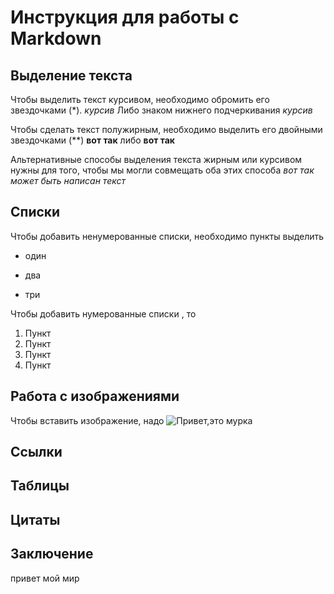 # Инструкция для работы с  Markdown

## Выделение текста 
Чтобы выделить текст курсивом, необходимо обромить его звездочками (*). *курсив*
Либо знаком нижнего подчеркивания _курсив_


Чтобы сделать текст полужирным, необходимо выделить его двойными звездочками (**)
**вот так**
 либо __вот так__ 

Альтернативные способы выделения текста жирным или курсивом нужны для того, чтобы мы могли совмещать оба этих способа 
_вот так может быть написан *текст*_


## Списки
Чтобы добавить ненумерованные списки, необходимо пункты выделить
* один 

* два

* три

Чтобы добавить нумерованные списки , то
1. Пункт
2. Пункт 
3. Пункт 
4. Пункт 

## Работа с изображениями

Чтобы вставить изображение, надо
![Привет,это мурка](cat.jpg)


## Ссылки

## Таблицы 

## Цитаты

## Заключение

привет
мой
мир